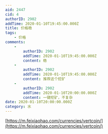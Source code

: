 ```yaml
---
aid: 2447
cid: 4
authorID: 2902
addTime: 2020-01-10T19:45:00.000Z
title: 价格稳
tags:
    - 价格
comments:
    -
        authorID: 2902
        addTime: 2020-01-10T19:45:00.000Z
        content: 稳
    -
        authorID: 2902
        addTime: 2020-01-10T19:45:00.000Z
        content: 推荐这个挖矿
    -
        authorID: 2902
        addTime: 2020-01-10T20:00:00.000Z
        content: 一键挖矿，不复杂
date: 2020-01-10T20:00:00.000Z
category: 水
---
```


[https://m.feixiaohao.com/currencies/vertcoin/](https://m.feixiaohao.com/currencies/vertcoin/)
